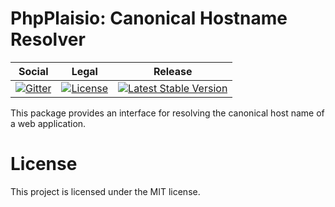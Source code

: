 # PhpPlaisio: Canonical Hostname Resolver

<table>
<thead>
<tr>
<th>Social</th>
<th>Legal</th>
<th>Release</th>
</tr>
</thead>
<tbody>
<tr>
<td>
<a href="https://gitter.im/PhpPlaisio/PhpPlaisio"><img src="https://badges.gitter.im/PhpPlaisio/PhpPlaisio.svg" alt="Gitter"/></a>
</td>
<td>
<a href="https://packagist.org/packages/plaisio/canonical-hostname-resolver"><img src="https://poser.pugx.org/plaisio/canonical-hostname-resolver/license" alt="License"/></a>
</td>
<td>
<a href="https://packagist.org/packages/plaisio/canonical-hostname-resolver"><img src="https://poser.pugx.org/plaisio/canonical-hostname-resolver/v/stable" alt="Latest Stable Version"/></a>
</td>
</tr>
</tbody>
</table>   

This package provides an interface for resolving the canonical host name of a web application.

# License

This project is licensed under the MIT license.


